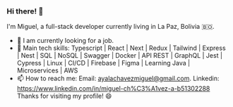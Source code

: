 ### Hi there! 👋

I'm Miguel, a full-stack developer currently living in La Paz, Bolivia 🇧🇴.

- 🔭 I am currently looking for a job.
- 📂 Main tech skills: Typescript | React | Next | Redux | Tailwind | Express | Nest | SQL | NoSQL | Swagger | Docker | API REST | GraphQL | Jest | Cypress | Linux | CI/CD | Firebase | Figma | Learning Java | Microservices | AWS
- 📫 How to reach me:
    Email: ayalachavezmiguel@gmail.com.
    Linkedin: https://www.linkedin.com/in/miguel-ch%C3%A1vez-a-b51302288
Thanks for visiting my profile! 😄
